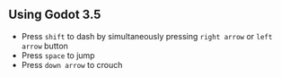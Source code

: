 ## Using Godot 3.5
- Press `shift` to dash by simultaneously pressing `right arrow` or `left arrow` button
- Press `space` to jump
- Press `down arrow` to crouch